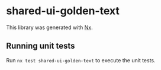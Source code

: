 # shared-ui-golden-text

This library was generated with [Nx](https://nx.dev).

## Running unit tests

Run `nx test shared-ui-golden-text` to execute the unit tests.
